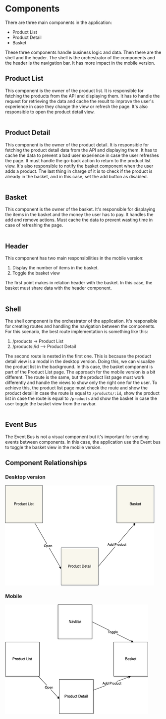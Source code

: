 # Components

There are three main components in the application:

- Product List
- Product Detail
- Basket

These three components handle business logic and data.
Then there are the shell and the header.
The shell is the orchestrator of the components and the header is the navigation bar. It has more impact in the mobile version.

## Product List

This component is the owner of the product list.
It is responsible for fetching the products from the API and displaying them.
It has to handle the request for retrieving the data and cache the result to improve the user's experience in case they change the view or refresh the page.
It's also responsible to open the product detail view.
<br />
<br />

## Product Detail

This component is the owner of the product detail.
It is responsible for fetching the product detail data from the API and displaying them.
It has to cache the data to prevent a bad user experience in case the user refreshes the page. It must handle the go-back action to return to the product list view.
It's also responsible to notify the basket component when the user adds a product.
The last thing in charge of it is to check if the product is already in the basket, and in this case, set the add button as disabled.
<br />
<br />

## Basket

This component is the owner of the basket.
It's responsible for displaying the items in the basket and the money the user has to pay.
It handles the add and remove actions. Must cache the data to prevent wasting time in case of refreshing the page.
<br />
<br />

## Header

This component has two main responsibilities in the mobile version:

1. Display the number of items in the basket.
2. Toggle the basket view

The first point makes in relation header with the basket. In this case, the basket must share data with the header component.
<br />
<br />

## Shell

The shell component is the orchestrator of the application.
It's responsible for creating routes and handling the navigation between the components.
For this scenario, the best route implementation is something like this:

1.  /products -> Product List
2.  /products:/id --> Product Detail

The second route is nested in the first one. This is because the product detail view is a modal in the desktop version. Doing this, we can visualize the product list in the background. In this case, the basket component is part of the Product List page.
The approach for the mobile version is a bit different. The route is the same, but the product list page must work differently and handle the views to show only the right one for the user. To achieve this, the product list page must check the route and show the product detail in case the route is equal to `/products/:id`, show the product list in case the route is equal to `/products` and show the basket in case the user toggle the basket view from the navbar.
<br />
<br />

## Event Bus

The Event Bus is not a visual component but it's important for sending events between components.
In this case, the application use the Event bus to toggle the basket view in the mobile version.

## Component Relationships

### Desktop version

![Desktop version](./images/ComponentStructure-Desktop.png)

### Mobile

![Mobile version](./images/ComponentStructure-Mobile.png)
